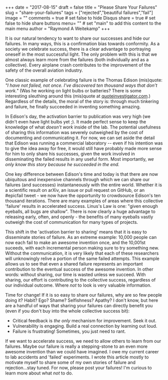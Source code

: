+++
date = "2017-08-15"
draft = false
title = "Please Share Your Failures"
slug = "share-your-failures"
tags = ["rejected","beautiful failures","fail"]
image = ""
comments = true	# set false to hide Disqus
share = true	# set false to hide share buttons
menu= ""		# set "main" to add this content to the main menu
author = "Raymond A Weitekamp"
+++

It is our natural tendency to want to share our successes and hide our failures. In many ways, this is a confirmation bias towards conformity. As a society we celebrate success, there is a clear advantage to portraying oneself in the most successful light. The only problem with this is that we almost always learn more from the failures (both individually and as a collective). Every airplane crash contributes to the improvement of the safety of the overall aviation industry.

One classic example of celebrating failure is the Thomas Edison (mis)quote: *"I have not failed, not once.  I’ve discovered ten thousand ways that don’t work."* (Was he working on light bulbs or batteries? There is some interesting sleuthing around this (mis)quote at [quoteinvestigator.com](http://quoteinvestigator.com/2012/07/31/edison-lot-results/).) Regardless of the details, the moral of the story is: through much tinkering and failure, he finally succeeded in inventing something amazing.

In Edison's day, the activation barrier to publication was very high (we didn't even have light bulbs yet ;). It made perfect sense to keep the knowledge of what *doesn't work* inside of the lab. The potential usefulness of sharing this information was severely outweighed by the cost of documenting and communicating it. For now, we can set aside the detail that Edison was running a commercial laboratory -- even if his intention was to give the idea away for free, it would still have probably made more sense for him to only share his successes, given the work involved in disseminating the failed results in any useful form. Most importantly, *we only know this story because he succeeded in the end.*

One key difference between Edison's time and today is that there are now ubiquitous and inexpensive channels through which we can share our failures (and successes) instantaneously with the entire world. Whether it is a scientific result on arXiv, an issue or pull request on GitHub, or an #epicfail tweet - we now have the opportunity to crowdsource Edison's ten thousand iterations. There are many examples of areas where this collective 'failure' results in accelerated success. Linus's Law is one: "given enough eyeballs, all bugs are shallow". There is now clearly a huge advantage to releasing early, often, and openly - the benefits of many eyeballs vastly outweigh the cost of communication for many types of projects. 

This shift in the 'activation barrier to sharing' means that it is easy to disseminate stories of failure. As an extreme example: 10,000 people can now each fail to make an awesome invention once, and the 10,001st suceeds, with each incremental person making sure to try something new. Without the communication, it is very likely that each of these researchers will unknowingly relive a portion of the same failed attempts. This example allows us to see that even a shared failure represents an important contribution to the eventual success of the awesome invention. In other words: without sharing, our time is wasted unless we succeed. With sharing, our effort is contributing to the collective success, regardless of our individual outcome. Where *not* to look is very valuable information.

Time for change! If it is so easy to share our failures, why are so few people doing it? Habit? Ego? Shame? Selfishness? Apathy? I don't know, but here are a handful of ways that sharing your failures can directly benefit you (even if you don't buy into the whole collective success bit):

* Critical feedback is *the only* mechanism for improvement. Seek it out.
* Vulnerability is engaging. Build a real connection by learning out loud.
* Failure is frustrating! Sometimes, you just need to rant.

If we want to accelerate success, we need to allow others to learn from our failures. Maybe our failure is really a stepping-stone to an even more awesome invention than we could have imagined. I owe my current career to lab accidents and 'failed' experiments. I wrote this article mostly to motivate myself to share some of my own stories of failure and rejection...stay tuned. For now, please post your failures! I'm curious to learn more about what *not* to do.
